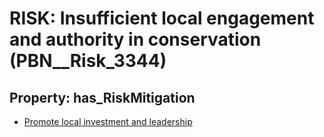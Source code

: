 # RISK: __Insufficient local engagement and authority in conservation__ (PBN__Risk_3344)

## Property: has_RiskMitigation

* [Promote local investment and leadership](PBN__Mitigation_2096)

